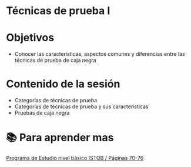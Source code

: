 # Técnicas de prueba I

# Objetivos
- Conocer las características, aspectos comunes y diferencias entre las técnicas de prueba de caja negra


# Contenido de la sesión
- Categorías de técnicas de prueba
- Categorías de técnicas de prueba y sus características
- Pruebas de caja negra


# :books: Para aprender mas

[Programa de Estudio nivel básico ISTQB / Páginas 70-76](https://es.sstqb.com/_files/ugd/acfdb9_743bf3d31dde49578c94d97e5b96b9da.pdf)
